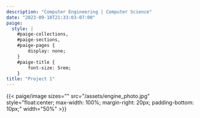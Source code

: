 ```yaml
---
description: "Computer Engineering | Computer Science"
date: "2023-09-18T21:33:03-07:00"
paige:
  style: |
    #paige-collections,
    #paige-sections,
    #paige-pages {
        display: none;
    }
    #paige-title {
        font-size: 5rem;
    }
title: "Project 1"
---
```


{{< paige/image
sizes=""
src="/assets/engine_photo.jpg"
style="float:center; max-width: 100%; margin-right: 20px; padding-bottom: 10px;"
width="50%" >}}